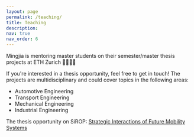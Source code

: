 ```yaml
---
layout: page
permalink: /teaching/
title: Teaching
description: 
nav: true
nav_order: 6
---
```


Mingjia is mentoring master students on their semester/master thesis projects at ETH Zurich :woman_student::man_student:

If you're interested in a thesis opportunity, feel free to get in touch! The projects are multidisciplinary and could cover topics in the following areas:
* Automotive Engineering
* Transport Engineering
* Mechanical Engineering
* Industrial Engineering

The thesis opportunity on SiROP: [Strategic Interactions of Future Mobility Systems](https://sirop.org/app/c62b4682-d2f1-460b-969c-6b739c36e6ea?_s=TwYdU2RY4vlQor-1&_k=TWKCQtaf6fBs5Xu6&4)
